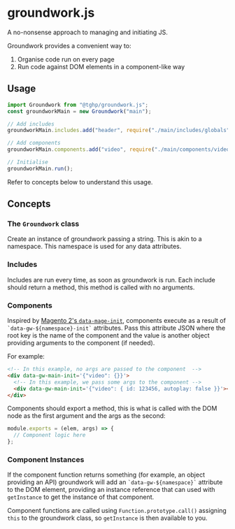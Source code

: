 # groundwork.js

A no-nonsense approach to managing and initiating JS.

Groundwork provides a convenient way to:

1. Organise code run on every page
1. Run code against DOM elements in a component-like way

## Usage

```js
import Groundwork from "@tghp/groundwork.js";
const groundworkMain = new Groundwork("main");

// Add includes
groundworkMain.includes.add("header", require("./main/includes/globals"));

// Add components
groundworkMain.components.add("video", require("./main/components/video"));

// Initialise
groundworkMain.run();
```

Refer to concepts below to understand this usage.

## Concepts

### The `Groundwork` class

Create an instance of groundwork passing a string. This is akin to a namespace. This namespace is used for any data attributes.

### Includes

Includes are run every time, as soon as groundwork is run. Each include should return a method, this method is called with no arguments.

### Components

Inspired by [Magento 2's `data-mage-init`](https://devdocs.magento.com/guides/v2.4/javascript-dev-guide/javascript/js_init.html#declarative-notation), components execute as a result of `` `data-gw-${namespace}-init` `` attributes. Pass this attribute JSON where the root key is the name of the component and the value is another object providing arguments to the component (if needed).

For example:

```html
<!-- In this example, no args are passed to the component  -->
<div data-gw-main-init='{"video": {}}'>
  <!-- In this example, we pass some args to the component -->
  <div data-gw-main-init='{"video": { id: 123456, autoplay: false }}'></div>
</div>
```

Components should export a method, this is what is called with the DOM node as the first argument and the args as the second:

```js
module.exports = (elem, args) => {
  // Component logic here
};
```

### Component Instances

If the component function returns something (for example, an object providing an API) groundwork will add an `` `data-gw-${namespace}` `` attribute to the DOM element, providing an instance reference that can used with `getInstance` to get the instance of that component.

Component functions are called using `Function.prototype.call()` assigning `this` to the groundwork class, so `getInstance` is then available to you.
